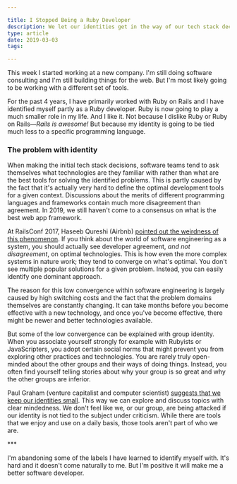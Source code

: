 ```yaml
---

title: I Stopped Being a Ruby Developer
description: We let our identities get in the way of our tech stack decisions
type: article
date: 2019-03-03
tags:

---
```


This week I started working at a new company. I'm still doing software consulting and I'm still building things for the web. But I'm most likely going to be working with a different set of tools.

For the past 4 years, I have primarily worked with Ruby on Rails and I have identified myself partly as a Ruby developer. Ruby is now going to play a much smaller role in my life. And I like it. Not because I dislike Ruby or Ruby on Rails—*Rails is awesome!* But because my identity is going to be tied much less to a specific programming language.

### The problem with identity

When making the initial tech stack decisions, software teams tend to ask themselves what technologies are they familiar with rather than what are the best tools for solving the identified problems. This is partly caused by the fact that it's actually very hard to define the optimal development tools for a given context. Discussions about the merits of different programming languages and frameworks contain much more disagreement than agreement. In 2019, we still haven't come to  a consensus on what is the best web app framework.

At RailsConf 2017, Haseeb Qureshi (Airbnb) [pointed out the weirdness of this phenomenon](https://www.youtube.com/watch?v=x07q6V4VXC8). If you think about the world of software engineering as a system, you should actually see developer agreement, *and not disagreement*, on optimal technologies. This is how even the more complex systems in nature work; they tend to converge on what's optimal. You don't see multiple popular solutions for a given problem. Instead, you can easily identify one dominant approach.

The reason for this low convergence within software engineering is largely caused by high switching costs and the fact that the problem domains themselves are constantly changing. It can take months before you become effective with a new technology, and once you've become effective, there might be newer and better technologies available.

But some of the low convergence can be explained with group identity. When you associate yourself strongly for example with Rubyists or JavaScripters, you adopt certain social norms that might prevent you from exploring other practices and technologies. You are rarely truly open-minded about the other groups and their ways of doing things. Instead, you often find yourself telling stories about why your group is so great and why the other groups are inferior.

Paul Graham (venture capitalist and computer scientist) [suggests that we keep our identities small](http://www.paulgraham.com/identity.html). This way we can explore and discuss topics with clear mindedness. We don't feel like we, or our group, are being attacked if our identity is not tied to the subject under criticism. While there are tools that we enjoy and use on a daily basis, those tools aren't part of who we are.

\*\*\*

I'm abandoning some of the labels I have learned to identify myself with. It's hard and it doesn't come naturally to me. But I'm positive it will make me a better software developer.
